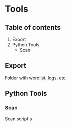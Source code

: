 # Tools

## Table of contents

1. Export
2. Python Tools
	* Scan

## Export
Folder with wordlist, logs, etc.

## Python Tools

### Scan
Scan script's
